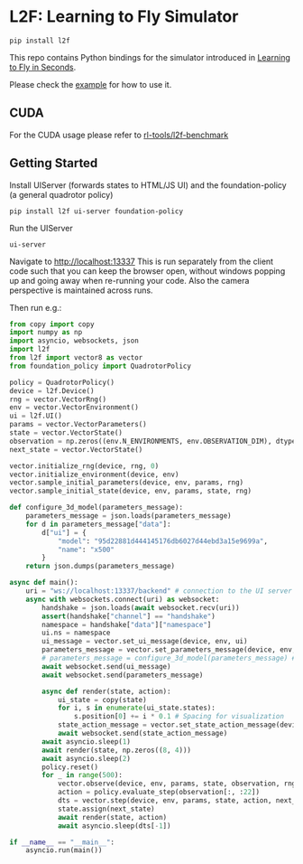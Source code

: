 # L2F: Learning to Fly Simulator


```
pip install l2f
```

This repo contains Python bindings for the simulator introduced in [Learning to Fly in Seconds](https://arxiv.org/abs/2311.13081).

Please check the [example](./examples/test.py) for how to use it.

## CUDA

For the CUDA usage please refer to [rl-tools/l2f-benchmark](https://github.com/rl-tools/l2f-benchmark)


## Getting Started

Install UIServer (forwards states to HTML/JS UI) and the foundation-policy (a general quadrotor policy)

```
pip install l2f ui-server foundation-policy
```


Run the UIServer
```
ui-server
```
Navigate to [http://localhost:13337](http://localhost:13337)
This is run separately from the client code such that you can keep the browser open, without windows popping up and going away when re-running your code. Also the camera perspective is maintained across runs.

Then run e.g.:

```python
from copy import copy
import numpy as np
import asyncio, websockets, json
import l2f
from l2f import vector8 as vector
from foundation_policy import QuadrotorPolicy

policy = QuadrotorPolicy()
device = l2f.Device()
rng = vector.VectorRng()
env = vector.VectorEnvironment()
ui = l2f.UI()
params = vector.VectorParameters()
state = vector.VectorState()
observation = np.zeros((env.N_ENVIRONMENTS, env.OBSERVATION_DIM), dtype=np.float32)
next_state = vector.VectorState()

vector.initialize_rng(device, rng, 0)
vector.initialize_environment(device, env)
vector.sample_initial_parameters(device, env, params, rng)
vector.sample_initial_state(device, env, params, state, rng)

def configure_3d_model(parameters_message):
    parameters_message = json.loads(parameters_message)
    for d in parameters_message["data"]:
        d["ui"] = {
            "model": "95d22881d444145176db6027d44ebd3a15e9699a",
            "name": "x500"
        }
    return json.dumps(parameters_message)

async def main():
    uri = "ws://localhost:13337/backend" # connection to the UI server
    async with websockets.connect(uri) as websocket:
        handshake = json.loads(await websocket.recv(uri))
        assert(handshake["channel"] == "handshake")
        namespace = handshake["data"]["namespace"]
        ui.ns = namespace
        ui_message = vector.set_ui_message(device, env, ui)
        parameters_message = vector.set_parameters_message(device, env, params, ui)
        # parameters_message = configure_3d_model(parameters_message) # use this for a more realistic 3d model
        await websocket.send(ui_message)
        await websocket.send(parameters_message)

        async def render(state, action):
            ui_state = copy(state)
            for i, s in enumerate(ui_state.states):
                s.position[0] += i * 0.1 # Spacing for visualization
            state_action_message = vector.set_state_action_message(device, env, params, ui, ui_state, action)
            await websocket.send(state_action_message)
        await asyncio.sleep(1)
        await render(state, np.zeros((8, 4)))
        await asyncio.sleep(2)
        policy.reset()
        for _ in range(500):
            vector.observe(device, env, params, state, observation, rng)
            action = policy.evaluate_step(observation[:, :22])
            dts = vector.step(device, env, params, state, action, next_state, rng)
            state.assign(next_state)
            await render(state, action)
            await asyncio.sleep(dts[-1])

if __name__ == "__main__":
    asyncio.run(main())

```
